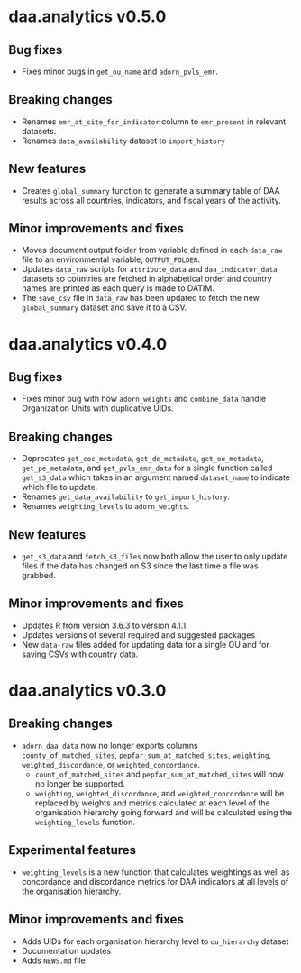 # daa.analytics v0.5.0

## Bug fixes
* Fixes minor bugs in `get_ou_name` and `adorn_pvls_emr`.

## Breaking changes
* Renames `emr_at_site_for_indicator` column to `emr_present` in relevant
  datasets.
* Renames `data_availability` dataset to `import_history`
  
## New features
* Creates `global_summary` function to generate a summary table of DAA results
  across all countries, indicators, and fiscal years of the activity.

## Minor improvements and fixes
* Moves document output folder from variable defined in each `data_raw` file
  to an environmental variable, `OUTPUT_FOLDER`.
* Updates `data_raw` scripts for `attribute_data` and `daa_indicator_data`
  datasets so countries are fetched in alphabetical order and country names
  are printed as each query is made to DATIM.
* The `save_csv` file in `data_raw` has been updated to fetch the new
  `global_summary` dataset and save it to a CSV.

# daa.analytics v0.4.0

## Bug fixes
* Fixes minor bug with how `adorn_weights` and `combine_data` handle
  Organization Units with duplicative UIDs.

## Breaking changes
* Deprecates `get_coc_metadata`, `get_de_metadata`, `get_ou_metadata`,
  `get_pe_metadata`, and `get_pvls_emr_data` for a single function called
  `get_s3_data` which takes in an argument named `dataset_name` to indicate
  which file to update.
* Renames `get_data_availability` to `get_import_history`.
* Renames `weighting_levels` to `adorn_weights`.
  
## New features
* `get_s3_data` and `fetch_s3_files` now both allow the user to only update
  files if the data has changed on S3 since the last time a file was grabbed.

## Minor improvements and fixes
* Updates R from version 3.6.3 to version 4.1.1
* Updates versions of several required and suggested packages
* New `data-raw` files added for updating data for a single OU and
  for saving CSVs with country data.

# daa.analytics v0.3.0

## Breaking changes
* `adorn_daa_data` now no longer exports columns `county_of_matched_sites`,
  `pepfar_sum_at_matched_sites`, `weighting`, `weighted_discordance`,
  or `weighted_concordance`.
  - `count_of_matched_sites` and `pepfar_sum_at_matched_sites` will now no
    longer be supported.
  - `weighting`, `weighted_discordance`, and `weighted_concordance` will be
    replaced by weights and metrics calculated at each level of the organisation
    hierarchy going forward and will be calculated using the `weighting_levels`
    function.

## Experimental features
* `weighting_levels` is a new function that calculates weightings as well as
  concordance and discordance metrics for DAA indicators at all levels of the
  organisation hierarchy.
  
## Minor improvements and fixes
* Adds UIDs for each organisation hierarchy level to `ou_hierarchy` dataset
* Documentation updates
* Adds `NEWS.md` file

